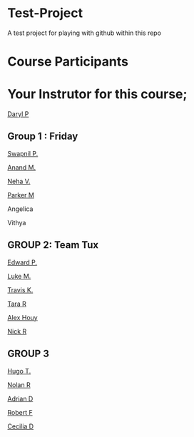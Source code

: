 # Test-Project
A test project for playing with github within this repo


# Course Participants

# Your Instrutor for this course;

[Daryl P](https://github.com/darylposnett)

**Group 1 : Friday**
-

[Swapnil P.](https://github.com/swap357)

[Anand M.](https://github.com/AnandMasurkar)

[Neha V.](https://github.com/nehavij)

[Parker M](https://github.com/ParkerMartinez)

Angelica

Vithya



**GROUP 2: Team Tux**
-

[Edward P.](https://github.com/ejprok)

[Luke M.](https://github.com/DarkOhms)

[Travis K.](https://github.com/traviskeri)

[Tara R](https://github.com/tararosss)

[Alex Houy](https://github.com/imole209)

[Nick R](https://github.com/ryanrentschler)

**GROUP 3**
-

[Hugo T.](https://github.com/hugotavares225)

[Nolan R](https://github.com/danolanater)

[Adrian D](https://github.com/adavid3)

[Robert F](https://github.com/robertfcsus)

[Cecilia D](https://github.com/CeciliaDominguez)



